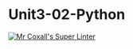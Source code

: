 # Unit3-02-Python
[![Mr Coxall's Super Linter](https://github.com/ICS3U-Programming-JeremiahO/Unit3-02-Python/workflows/Mr%20Coxall's%20Super%20Linter/badge.svg)](https://github.com/ICS3U-Programming-JeremiahO/Unit3-02-Python/actions/)
